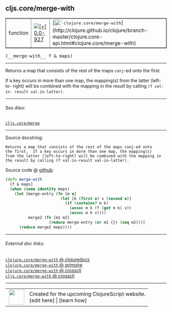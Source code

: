 ## cljs.core/merge-with



 <table border="1">
<tr>
<td>function</td>
<td><a href="https://github.com/cljsinfo/cljs-api-docs/tree/0.0-927"><img valign="middle" alt="[+] 0.0-927" title="Added in 0.0-927" src="https://img.shields.io/badge/+-0.0--927-lightgrey.svg"></a> </td>
<td>
[<img height="24px" valign="middle" src="http://i.imgur.com/1GjPKvB.png"> <samp>clojure.core/merge-with</samp>](http://clojure.github.io/clojure/branch-master/clojure.core-api.html#clojure.core/merge-with)
</td>
</tr>
</table>


 <samp>
(__merge-with__ f & maps)<br>
</samp>

---

Returns a map that consists of the rest of the maps `conj`-ed onto the first.

If a key occurs in more than one map, the mapping(s) from the latter (left-to-
right) will be combined with the mapping in the result by calling `(f val-in-
result val-in-latter)`.

---


###### See Also:

[`cljs.core/merge`](cljs.core_merge.md)<br>

---


Source docstring:

```
Returns a map that consists of the rest of the maps conj-ed onto
the first.  If a key occurs in more than one map, the mapping(s)
from the latter (left-to-right) will be combined with the mapping in
the result by calling (f val-in-result val-in-latter).
```


Source code @ [github](https://github.com/clojure/clojurescript/blob/r1859/src/cljs/cljs/core.cljs#L5936-L5950):

```clj
(defn merge-with
  [f & maps]
  (when (some identity maps)
    (let [merge-entry (fn [m e]
                        (let [k (first e) v (second e)]
                          (if (contains? m k)
                            (assoc m k (f (get m k) v))
                            (assoc m k v))))
          merge2 (fn [m1 m2]
                   (reduce merge-entry (or m1 {}) (seq m2)))]
      (reduce merge2 maps))))
```

<!--
Repo - tag - source tree - lines:

 <pre>
clojurescript @ r1859
└── src
    └── cljs
        └── cljs
            └── <ins>[core.cljs:5936-5950](https://github.com/clojure/clojurescript/blob/r1859/src/cljs/cljs/core.cljs#L5936-L5950)</ins>
</pre>

-->

---



###### External doc links:

[`clojure.core/merge-with` @ clojuredocs](http://clojuredocs.org/clojure.core/merge-with)<br>
[`clojure.core/merge-with` @ grimoire](http://conj.io/store/v1/org.clojure/clojure/1.7.0-beta3/clj/clojure.core/merge-with/)<br>
[`clojure.core/merge-with` @ crossclj](http://crossclj.info/fun/clojure.core/merge-with.html)<br>
[`cljs.core/merge-with` @ crossclj](http://crossclj.info/fun/cljs.core.cljs/merge-with.html)<br>

---

 <table>
<tr><td>
<img valign="middle" align="right" width="48px" src="http://i.imgur.com/Hi20huC.png">
</td><td>
Created for the upcoming ClojureScript website.<br>
[edit here] | [learn how]
</td></tr></table>

[edit here]:https://github.com/cljsinfo/cljs-api-docs/blob/master/cljsdoc/cljs.core_merge-with.cljsdoc
[learn how]:https://github.com/cljsinfo/cljs-api-docs/wiki/cljsdoc-files

<!--

This information was too distracting to show to readers, but I'll leave it
commented here since it is helpful to:

- pretty-print the data used to generate this document
- and show how to retrieve that data



The API data for this symbol:

```clj
{:description "Returns a map that consists of the rest of the maps `conj`-ed onto the first.\n\nIf a key occurs in more than one map, the mapping(s) from the latter (left-to-\nright) will be combined with the mapping in the result by calling `(f val-in-\nresult val-in-latter)`.",
 :ns "cljs.core",
 :name "merge-with",
 :signature ["[f & maps]"],
 :history [["+" "0.0-927"]],
 :type "function",
 :related ["cljs.core/merge"],
 :full-name-encode "cljs.core_merge-with",
 :source {:code "(defn merge-with\n  [f & maps]\n  (when (some identity maps)\n    (let [merge-entry (fn [m e]\n                        (let [k (first e) v (second e)]\n                          (if (contains? m k)\n                            (assoc m k (f (get m k) v))\n                            (assoc m k v))))\n          merge2 (fn [m1 m2]\n                   (reduce merge-entry (or m1 {}) (seq m2)))]\n      (reduce merge2 maps))))",
          :title "Source code",
          :repo "clojurescript",
          :tag "r1859",
          :filename "src/cljs/cljs/core.cljs",
          :lines [5936 5950]},
 :full-name "cljs.core/merge-with",
 :clj-symbol "clojure.core/merge-with",
 :docstring "Returns a map that consists of the rest of the maps conj-ed onto\nthe first.  If a key occurs in more than one map, the mapping(s)\nfrom the latter (left-to-right) will be combined with the mapping in\nthe result by calling (f val-in-result val-in-latter)."}

```

Retrieve the API data for this symbol:

```clj
;; from Clojure REPL
(require '[clojure.edn :as edn])
(-> (slurp "https://raw.githubusercontent.com/cljsinfo/cljs-api-docs/catalog/cljs-api.edn")
    (edn/read-string)
    (get-in [:symbols "cljs.core/merge-with"]))
```

-->
